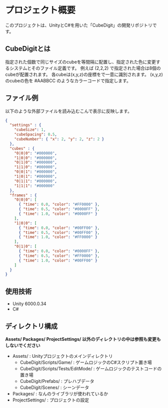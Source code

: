 # プロジェクト概要
このプロジェクトは、UnityとC#を用いた「CubeDigit」の開発リポジトリです。

## CubeDigitとは
指定された個数で同じサイズのcubeを等間隔に配置し、指定された色に変更するシステムとそのファイル定義です。
例えば (2,2,2) で指定された場合は8個のcubeが配置されます。
各cubeは(x,y,z)の座標をで一意に識別されます。
(x,y,z)のcubeの色を #AABBCC のようなカラーコードで指定します。

## ファイル例
以下のような外部ファイルを読み込むこんで表示に反映します。
```json
{
  "settings" : {
    "cubeSize": 1,
    "cubeSpacing": 0.5,
    "cubeNumber": { "x": 2, "y": 2, "z": 2 }
  },
  "cubes" : {
    "0|0|0": "#000000",
    "1|0|0": "#000000",
    "0|1|0": "#000000",
    "1|1|0": "#000000",
    "0|0|1": "#000000",
    "1|0|1": "#000000",
    "0|1|1": "#000000",
    "1|1|1": "#000000"
  },
  "frames" : {
    "0|0|0": [
      { "time": 0.0, "color": "#FF0000" },
      { "time": 0.5, "color": "#0000FF" },
      { "time": 1.0, "color": "#0000FF" }
    ],
    "1|0|0": [
      { "time": 0.0, "color": "#00FF00" },
      { "time": 0.5, "color": "#00FF00" },
      { "time": 1.0, "color": "#FF0000" }
    ],
    "0|1|0": [
      { "time": 0.0, "color": "#0000FF" },
      { "time": 0.5, "color": "#FF0000" },
      { "time": 1.0, "color": "#00FF00" }
    ]
  }
}
```

## 使用技術
- Unity 6000.0.34
- C#

## ディレクトリ構成
**Assets/ Packages/ ProjectSettings/ 以外のディレクトリの中は参照も変更もしないでください**
- Assets/ : Unityプロジェクトのメインディレクトリ
  - CubeDigit/Scripts/Game/ : ゲームロジックのC#スクリプト置き場
  - CubeDigit/Scripts/Tests/EditMode/ : ゲームロジックのテストコードの置き場
  - CubeDigit/Prefabs/ : プレハブデータ
  - CubeDigit/Scenes/ : シーンデータ
- Packages/ : なんのライブラリが使われているか
- ProjectSettings/ : プロジェクトの設定
